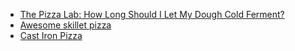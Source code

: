 -   [The Pizza Lab: How Long Should I Let My Dough Cold Ferment?](http://slice.seriouseats.com/archives/2010/09/the-pizza-lab-how-long-should-i-let-my-dough-cold-ferment.html?ref=obinsite)
-   [Awesome skillet pizza](http://slice.seriouseats.com/archives/2012/03/the-pizza-lab-awesome-pizza-without-an-oven-aka-skillet-pizza.html)
-   [Cast Iron Pizza](http://www.macheesmo.com/2011/03/cast-iron-pizza/)
